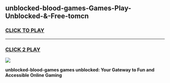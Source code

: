 
## unblocked-blood-games-Games-Play-Unblocked-&-Free-tomcn
<h3>
<a href="https://premium76.site?title=unblocked-blood-games&ref=24A">CLICK TO PLAY</a></h3>
<hr>

<h3>
<a href="https://premium76.site?title=unblocked-blood-games&ref=24A">CLICK 2 PLAY</a>
  
</h3>

<a href="https://premium76.site?title=unblocked-blood-games&ref=24A"><img src="https://clearcache.store/games.png"></a>


**unblocked-blood-games games unblocked: Your Gateway to Fun and Accessible Online Gaming**
